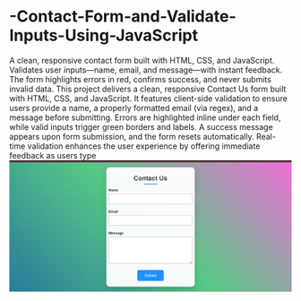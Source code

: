 # -Contact-Form-and-Validate-Inputs-Using-JavaScript
A clean, responsive contact form built with HTML, CSS, and JavaScript. Validates user inputs—name, email, and message—with instant feedback. The form highlights errors in red, confirms success, and never submits invalid data.
This project delivers a clean, responsive Contact Us form built with HTML, CSS, and JavaScript. It features client-side validation to ensure users provide a name, a properly formatted email (via regex), and a message before submitting. Errors are highlighted inline under each field, while valid inputs trigger green borders and labels. A success message appears upon form submission, and the form resets automatically. Real-time validation enhances the user experience by offering immediate feedback as users type
![img alt](https://github.com/SreepriyaSamudrala/-Contact-Form-and-Validate-Inputs-Using-JavaScript/blob/main/Screenshot%202025-06-10%20114103.png?raw=true)
